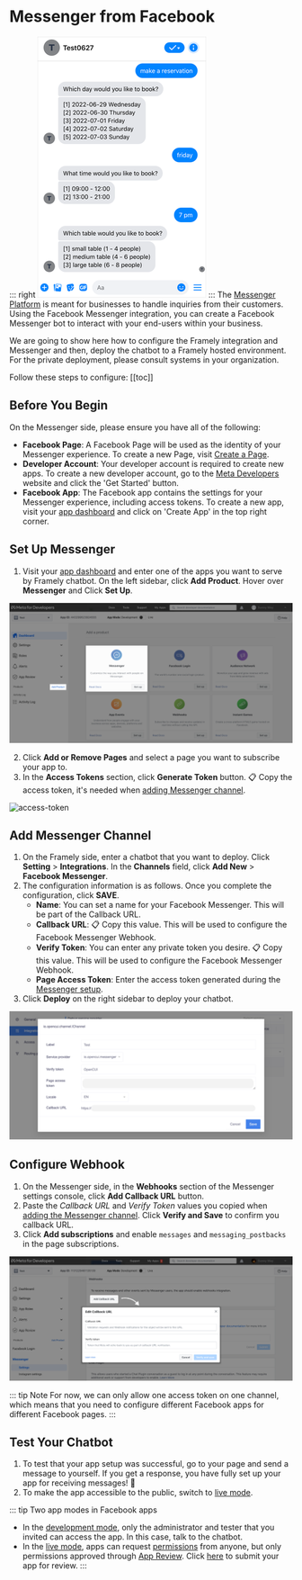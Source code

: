 # Messenger from Facebook
::: right
![test](/images/channelConfig/messenger/test.png)
:::
The [Messenger Platform](https://developers.facebook.com/docs/messenger-platform/introduction) is meant for businesses to handle inquiries from their customers. Using the Facebook Messenger integration, you can create a Facebook Messenger bot to interact with your end-users within your business. 

We are going to show here how to configure the Framely integration and Messenger and then, deploy the chatbot to a Framely hosted environment. For the private deployment, please consult systems in your organization.

Follow these steps to configure:
[[toc]]

## Before You Begin
On the Messenger side, please ensure you have all of the following:
- **Facebook Page**: A Facebook Page will be used as the identity of your Messenger experience. To create a new Page, visit [Create a Page](https://www.facebook.com/pages/create).
- **Developer Account**: Your developer account is required to create new apps. To create a new developer account, go to the [Meta Developers](https://developers.facebook.com/) website and click the 'Get Started' button.
- **Facebook App**: The Facebook app contains the settings for your Messenger experience, including access tokens. To create a new app, visit your [app dashboard](https://developers.facebook.com/apps) and click on 'Create App' in the top right corner.


## Set Up Messenger
1. Visit your [app dashboard](https://developers.facebook.com/apps) and enter one of the apps you want to serve by Framely chatbot. On the left sidebar, click **Add Product**. Hover over **Messenger** and Click **Set Up**.

![add-messenger](/images/channelConfig/messenger/add-messenger.png)

2. Click **Add or Remove Pages** and select a page you want to subscribe your app to.
3. In the **Access Tokens** section, click **Generate Token** button. :clipboard: Copy the access token, it's needed when [adding Messenger channel](#add-messenger-channel).

![access-token](/images/channelConfig/messenger/access-token.png)


## Add Messenger Channel

1. On the Framely side, enter a chatbot that you want to deploy. Click **Setting** > **Integrations**. In the **Channels** field, click **Add New** > **Facebook Messenger**.
2. The configuration information is as follows. Once you complete the configuration, click **SAVE**.
   - **Name**: You can set a name for your Facebook Messenger. This will be part of the Callback URL.
   - **Callback URL**: :clipboard: Copy this value. This will be used to configure the Facebook Messenger Webhook. 
   - **Verify Token**: You can enter any private token you desire. :clipboard: Copy this value. This will be used to configure the Facebook Messenger Webhook. 
   - **Page Access Token**: Enter the access token generated during the [Messenger setup](#set-up-messenger).
3. Click **Deploy** on the right sidebar to deploy your chatbot.

![add-channel](/images/channelConfig/messenger/add-channel.png)


## Configure Webhook
1. On the Messenger side, in the **Webhooks** section of the Messenger settings console, click **Add Callback URL** button.
2. Paste the *Callback URL* and *Verify Token* values you copied when [adding the Messenger channel](#add-messenger-channel). Click **Verify and Save** to confirm you callback URL.
3. Click **Add subscriptions** and enable `messages` and `messaging_postbacks` in the page subscriptions.

![config-webhook](/images/channelConfig/messenger/config-webhook.png)

::: tip Note
For now, we can only allow one access token on one channel, which means that you need to configure different Facebook apps for different Facebook pages.
:::

## Test Your Chatbot

1. To test that your app setup was successful, go to your page and send a message to yourself. If you get a response, you have fully set up your app for receiving messages! :tada:
2. To make the app accessible to the public, switch to [live mode](https://developers.facebook.com/docs/development/build-and-test/app-modes#live-mode).

::: tip Two app modes in Facebook apps
- In the [development mode](https://developers.facebook.com/docs/development/build-and-test/app-modes#development-mode), only the administrator and tester that you invited can access the app. In this case, talk to the chatbot.
- In the [live mode](https://developers.facebook.com/docs/development/build-and-test/app-modes#live-mode), apps can request [permissions](https://developers.facebook.com/docs/permissions/reference) from anyone, but only permissions approved through [App Review](https://developers.facebook.com/docs/app-review). Click [here](https://developers.facebook.com/docs/messenger-platform/app-review/) to submit your app for review.
:::





